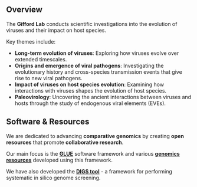 ## Overview

The **Gifford Lab** conducts scientific investigations into the evolution of viruses and their impact on host species.

Key themes include:

-   **Long-term evolution of viruses**: Exploring how viruses evolve over extended timescales.
-   **Origins and emergence of viral pathogens**: Investigating the evolutionary history and cross-species transmission events that give rise to new viral pathogens.
-   **Impact of viruses on host species evolution**: Examining how interactions with viruses shapes the evolution of host species.
-   **Paleovirology**: Uncovering the ancient interactions between viruses and hosts through the study of endogenous viral elements (EVEs).

## Software & Resources

We are dedicated to advancing **comparative genomics** by creating **open resources** that promote **collaborative research**. 

Our main focus is the **[GLUE](https://github.com/giffordlabcvr/gluetools/wiki/)** software framework and various **[genomics resources](https://github.com/giffordlabcvr/gluetools/wiki/Gifford-Lab-GLUE-Projects)** developed using this framework.

We have also developed the **[DIGS tool](https://github.com/giffordlabcvr/DIGS-tool)** - a framework for performing systematic in silico genome screening.

